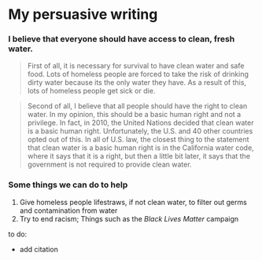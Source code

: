 # My persuasive writing

### I believe that everyone should have access to clean, fresh water.


> First of all, it is necessary for survival to have clean water and safe food. Lots of homeless people are forced to take the risk of drinking dirty water because its the only water they have. As a result of this, lots of homeless people get sick or die. 


> Second of all, I believe that all people should have the right to clean water. In my opinion, this should be a basic human right and not a privilege. In fact, in 2010, the United Nations decided that clean water is a basic human right.
Unfortunately, the U.S. and 40 other countries opted out of this. In all of U.S. law, the closest thing to the statement that clean water is a basic human right is in the California water code, where it says that it is a right, but then a little bit later, it says that the government is not required to provide clean water.


### Some things we can do to help


1. Give homeless people lifestraws, if not clean water, to filter out germs and contamination from water
2. Try to end racism; Things such as the *Black Lives Matter* campaign


to do:
- add citation